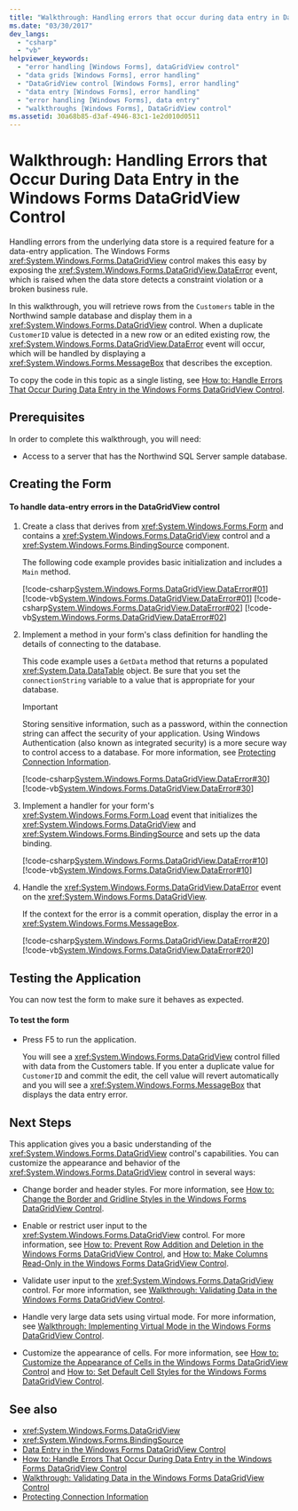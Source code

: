 ```yaml
---
title: "Walkthrough: Handling errors that occur during data entry in DataGridView control"
ms.date: "03/30/2017"
dev_langs:
  - "csharp"
  - "vb"
helpviewer_keywords:
  - "error handling [Windows Forms], dataGridView control"
  - "data grids [Windows Forms], error handling"
  - "DataGridView control [Windows Forms], error handling"
  - "data entry [Windows Forms], error handling"
  - "error handling [Windows Forms], data entry"
  - "walkthroughs [Windows Forms], DataGridView control"
ms.assetid: 30a68b85-d3af-4946-83c1-1e2d010d0511
---
```

# Walkthrough: Handling Errors that Occur During Data Entry in the Windows Forms DataGridView Control

Handling errors from the underlying data store is a required feature for a data-entry application. The Windows Forms <xref:System.Windows.Forms.DataGridView> control makes this easy by exposing the <xref:System.Windows.Forms.DataGridView.DataError> event, which is raised when the data store detects a constraint violation or a broken business rule.

In this walkthrough, you will retrieve rows from the `Customers` table in the Northwind sample database and display them in a <xref:System.Windows.Forms.DataGridView> control. When a duplicate `CustomerID` value is detected in a new row or an edited existing row, the <xref:System.Windows.Forms.DataGridView.DataError> event will occur, which will be handled by displaying a <xref:System.Windows.Forms.MessageBox> that describes the exception.

To copy the code in this topic as a single listing, see [How to: Handle Errors That Occur During Data Entry in the Windows Forms DataGridView Control](handle-errors-that-occur-during-data-entry-in-the-datagrid.md).

## Prerequisites

In order to complete this walkthrough, you will need:

- Access to a server that has the Northwind SQL Server sample database.

## Creating the Form

#### To handle data-entry errors in the DataGridView control

1. Create a class that derives from <xref:System.Windows.Forms.Form> and contains a <xref:System.Windows.Forms.DataGridView> control and a <xref:System.Windows.Forms.BindingSource> component.

    The following code example provides basic initialization and includes a `Main` method.

    [!code-csharp[System.Windows.Forms.DataGridView.DataError#01](~/samples/snippets/csharp/VS_Snippets_Winforms/System.Windows.Forms.DataGridView.DataError/CS/errorhandling.cs#01)]
    [!code-vb[System.Windows.Forms.DataGridView.DataError#01](~/samples/snippets/visualbasic/VS_Snippets_Winforms/System.Windows.Forms.DataGridView.DataError/VB/errorhandling.vb#01)]
    [!code-csharp[System.Windows.Forms.DataGridView.DataError#02](~/samples/snippets/csharp/VS_Snippets_Winforms/System.Windows.Forms.DataGridView.DataError/CS/errorhandling.cs#02)]
    [!code-vb[System.Windows.Forms.DataGridView.DataError#02](~/samples/snippets/visualbasic/VS_Snippets_Winforms/System.Windows.Forms.DataGridView.DataError/VB/errorhandling.vb#02)]

2. Implement a method in your form's class definition for handling the details of connecting to the database.

    This code example uses a `GetData` method that returns a populated <xref:System.Data.DataTable> object. Be sure that you set the `connectionString` variable to a value that is appropriate for your database.

    > [!IMPORTANT]
    > Storing sensitive information, such as a password, within the connection string can affect the security of your application. Using Windows Authentication (also known as integrated security) is a more secure way to control access to a database. For more information, see [Protecting Connection Information](https://docs.microsoft.com/dotnet/framework/data/adonet/protecting-connection-information).

    [!code-csharp[System.Windows.Forms.DataGridView.DataError#30](~/samples/snippets/csharp/VS_Snippets_Winforms/System.Windows.Forms.DataGridView.DataError/CS/errorhandling.cs#30)]
    [!code-vb[System.Windows.Forms.DataGridView.DataError#30](~/samples/snippets/visualbasic/VS_Snippets_Winforms/System.Windows.Forms.DataGridView.DataError/VB/errorhandling.vb#30)]

3. Implement a handler for your form's <xref:System.Windows.Forms.Form.Load> event that initializes the <xref:System.Windows.Forms.DataGridView> and <xref:System.Windows.Forms.BindingSource> and sets up the data binding.

    [!code-csharp[System.Windows.Forms.DataGridView.DataError#10](~/samples/snippets/csharp/VS_Snippets_Winforms/System.Windows.Forms.DataGridView.DataError/CS/errorhandling.cs#10)]
    [!code-vb[System.Windows.Forms.DataGridView.DataError#10](~/samples/snippets/visualbasic/VS_Snippets_Winforms/System.Windows.Forms.DataGridView.DataError/VB/errorhandling.vb#10)]

4. Handle the <xref:System.Windows.Forms.DataGridView.DataError> event on the <xref:System.Windows.Forms.DataGridView>.

    If the context for the error is a commit operation, display the error in a <xref:System.Windows.Forms.MessageBox>.

    [!code-csharp[System.Windows.Forms.DataGridView.DataError#20](~/samples/snippets/csharp/VS_Snippets_Winforms/System.Windows.Forms.DataGridView.DataError/CS/errorhandling.cs#20)]
    [!code-vb[System.Windows.Forms.DataGridView.DataError#20](~/samples/snippets/visualbasic/VS_Snippets_Winforms/System.Windows.Forms.DataGridView.DataError/VB/errorhandling.vb#20)]

## Testing the Application

You can now test the form to make sure it behaves as expected.

#### To test the form

- Press F5 to run the application.

  You will see a <xref:System.Windows.Forms.DataGridView> control filled with data from the Customers table. If you enter a duplicate value for `CustomerID` and commit the edit, the cell value will revert automatically and you will see a <xref:System.Windows.Forms.MessageBox> that displays the data entry error.

## Next Steps

This application gives you a basic understanding of the <xref:System.Windows.Forms.DataGridView> control's capabilities. You can customize the appearance and behavior of the <xref:System.Windows.Forms.DataGridView> control in several ways:

- Change border and header styles. For more information, see [How to: Change the Border and Gridline Styles in the Windows Forms DataGridView Control](change-the-border-and-gridline-styles-in-the-datagrid.md).

- Enable or restrict user input to the <xref:System.Windows.Forms.DataGridView> control. For more information, see [How to: Prevent Row Addition and Deletion in the Windows Forms DataGridView Control](prevent-row-addition-and-deletion-datagridview.md), and [How to: Make Columns Read-Only in the Windows Forms DataGridView Control](how-to-make-columns-read-only-in-the-windows-forms-datagridview-control.md).

- Validate user input to the <xref:System.Windows.Forms.DataGridView> control. For more information, see [Walkthrough: Validating Data in the Windows Forms DataGridView Control](walkthrough-validating-data-in-the-windows-forms-datagridview-control.md).

- Handle very large data sets using virtual mode. For more information, see [Walkthrough: Implementing Virtual Mode in the Windows Forms DataGridView Control](implementing-virtual-mode-wf-datagridview-control.md).

- Customize the appearance of cells. For more information, see [How to: Customize the Appearance of Cells in the Windows Forms DataGridView Control](customize-the-appearance-of-cells-in-the-datagrid.md) and [How to: Set Default Cell Styles for the Windows Forms DataGridView Control](how-to-set-default-cell-styles-for-the-windows-forms-datagridview-control.md).

## See also

- <xref:System.Windows.Forms.DataGridView>
- <xref:System.Windows.Forms.BindingSource>
- [Data Entry in the Windows Forms DataGridView Control](data-entry-in-the-windows-forms-datagridview-control.md)
- [How to: Handle Errors That Occur During Data Entry in the Windows Forms DataGridView Control](handle-errors-that-occur-during-data-entry-in-the-datagrid.md)
- [Walkthrough: Validating Data in the Windows Forms DataGridView Control](walkthrough-validating-data-in-the-windows-forms-datagridview-control.md)
- [Protecting Connection Information](https://docs.microsoft.com/dotnet/framework/data/adonet/protecting-connection-information)
